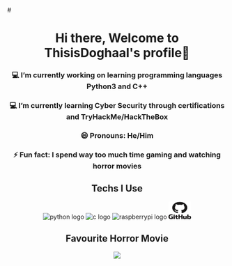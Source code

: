
#<h1 align="center">Hi there, Welcome to ThisisDoghaal's profile👋</h1> 

### <p align="center">💻 I’m currently working on learning programming languages Python3 and C++</p>
### <p align="center">💻 I’m currently learning Cyber Security through certifications and TryHackMe/HackTheBox</p>
### <p align="center">😄 Pronouns: He/Him</p>
### <p align="center">⚡ Fun fact: I spend way too much time gaming and watching horror movies</p>

<h2 align="center">Techs I Use</h2>


<div align="center">
  <img src="https://cdn.jsdelivr.net/gh/devicons/devicon/icons/python/python-original.svg" height="40" width="52" alt="python logo"  />
  <img src="https://cdn.jsdelivr.net/gh/devicons/devicon/icons/c/c-plain.svg" height="40" width="52" alt="c logo"  />
  <img src="https://cdn.jsdelivr.net/gh/devicons/devicon/icons/raspberrypi/raspberrypi-original.svg" height="40" width="52" alt="raspberrypi logo"  />
  <img src="https://github.com/devicons/devicon/blob/master/icons/github/github-original-wordmark.svg" height="40" width="52" alt="git logo"  />  
  
 <h2 align="center">Favourite Horror Movie</h2>
  
  <img src="https://github.com/devicons/devicon/blob/master/icons/github/github-original-wordmark.svg](https://en.wikipedia.org/wiki/1408_(film)#/media/File:1408poster.jpg"/>  

  
</div>

